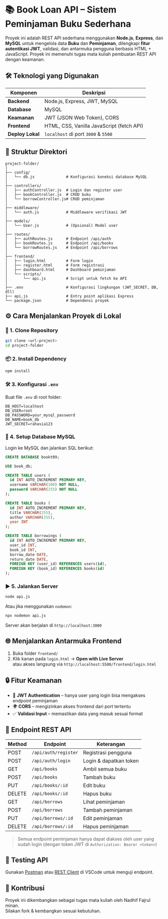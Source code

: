 
# 📚 Book Loan API – Sistem Peminjaman Buku Sederhana

Proyek ini adalah REST API sederhana menggunakan **Node.js**, **Express**, dan **MySQL** untuk mengelola data **Buku** dan **Peminjaman**, dilengkapi **fitur autentikasi JWT**, validasi, dan antarmuka pengguna berbasis HTML + JavaScript. Proyek ini memenuhi tugas mata kuliah pembuatan REST API dengan keamanan.

## 🛠 Teknologi yang Digunakan

| Komponen       | Deskripsi                              |
|----------------|------------------------------------------|
| **Backend**    | Node.js, Express, JWT, MySQL             |
| **Database**   | MySQL                                    |
| **Keamanan**   | JWT (JSON Web Token), CORS               |
| **Frontend**   | HTML, CSS, Vanilla JavaScript (fetch API)|
| **Deploy Lokal**| `localhost` di port `3000` & `5500`      |

## 📁 Struktur Direktori

```
project-folder/
│
├── config/
│   └── db.js              # Konfigurasi koneksi database MySQL
│
├── controllers/
│   ├── authController.js  # Login dan register user
│   ├── bookController.js  # CRUD buku
│   └── borrowController.js# CRUD peminjaman
│
├── middleware/
│   └── auth.js            # Middleware verifikasi JWT
│
├── models/
│   └── User.js            # (Opsional) Model user
│
├── routes/
│   ├── authRoutes.js      # Endpoint /api/auth
│   ├── bookRoutes.js      # Endpoint /api/books
│   └── borrowRoutes.js    # Endpoint /api/borrows
│
├── frontend/
│   ├── login.html         # Form login
│   ├── register.html      # Form registrasi
│   ├── dashboard.html     # Dashboard peminjaman
│   └── scripts/
│       └── api.js         # Script untuk fetch ke API
│
├── .env                   # Konfigurasi lingkungan (JWT_SECRET, DB, dll)
├── api.js                 # Entry point aplikasi Express
└── package.json           # Dependensi proyek
```

## ⚙️ Cara Menjalankan Proyek di Lokal

### 🔽 1. Clone Repository

```bash
git clone <url-project>
cd project-folder
```

### 📦 2. Install Dependency

```bash
npm install
```

### 🛠 3. Konfigurasi `.env`

Buat file `.env` di root folder:

```env
DB_HOST=localhost
DB_USER=root
DB_PASSWORD=your_mysql_password
DB_NAME=book_db
JWT_SECRET=rahasia123
```

### 🧰 4. Setup Database MySQL

Login ke MySQL dan jalankan SQL berikut:

```sql
CREATE DATABASE bookt09;

USE book_db;

CREATE TABLE users (
  id INT AUTO_INCREMENT PRIMARY KEY,
  username VARCHAR(100) NOT NULL,
  password VARCHAR(255) NOT NULL
);

CREATE TABLE books (
  id INT AUTO_INCREMENT PRIMARY KEY,
  title VARCHAR(255),
  author VARCHAR(255),
  year INT
);

CREATE TABLE borrowings (
  id INT AUTO_INCREMENT PRIMARY KEY,
  user_id INT,
  book_id INT,
  borrow_date DATE,
  return_date DATE,
  FOREIGN KEY (user_id) REFERENCES users(id),
  FOREIGN KEY (book_id) REFERENCES books(id)
);
```

### ▶️ 5. Jalankan Server

```bash
node api.js
```
Atau jika menggunakan `nodemon`:

```bash
npx nodemon api.js
```

Server akan berjalan di `http://localhost:3000`

## 🌐 Menjalankan Antarmuka Frontend

1. Buka folder `frontend/`
2. Klik kanan pada `login.html` → **Open with Live Server**  
   atau akses langsung via `http://localhost:5500/frontend/login.html`

## 🔒 Fitur Keamanan

- 🔐 **JWT Authentication** – hanya user yang login bisa mengakses endpoint peminjaman
- 🌍 **CORS** – mengizinkan akses frontend dari port tertentu
- ✅ **Validasi Input** – memastikan data yang masuk sesuai format

## 🚀 Endpoint REST API

| Method | Endpoint                 | Keterangan             |
|--------|--------------------------|------------------------|
| POST   | `/api/auth/register`     | Registrasi pengguna    |
| POST   | `/api/auth/login`        | Login & dapatkan token |
| GET    | `/api/books`             | Ambil semua buku       |
| POST   | `/api/books`             | Tambah buku            |
| PUT    | `/api/books/:id`         | Edit buku              |
| DELETE | `/api/books/:id`         | Hapus buku             |
| GET    | `/api/borrows`           | Lihat peminjaman       |
| POST   | `/api/borrows`           | Tambah peminjaman      |
| PUT    | `/api/borrows/:id`       | Edit peminjaman        |
| DELETE | `/api/borrows/:id`       | Hapus peminjaman       |

> Semua endpoint peminjaman hanya dapat diakses oleh user yang sudah login (dengan token JWT di `Authorization: Bearer <token>`)

## 🧪 Testing API

Gunakan [Postman](https://www.postman.com/) atau [REST Client](https://marketplace.visualstudio.com/items?itemName=humao.rest-client) di VSCode untuk menguji endpoint.

## 🤝 Kontribusi

Proyek ini dikembangkan sebagai tugas mata kuliah oleh Nadhif Fajrul minan.  
Silakan fork & kembangkan sesuai kebutuhan.
